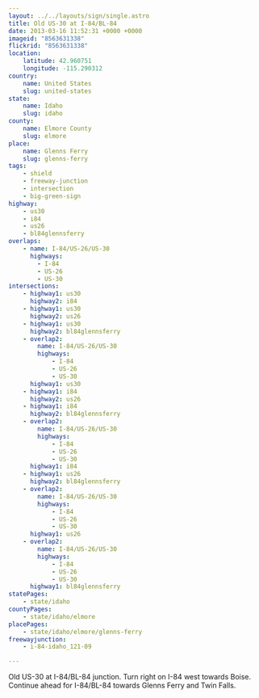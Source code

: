 ```yaml
---
layout: ../../layouts/sign/single.astro
title: Old US-30 at I-84/BL-84
date: 2013-03-16 11:52:31 +0000 +0000
imageid: "8563631338"
flickrid: "8563631338"
location:
    latitude: 42.960751
    longitude: -115.290312
country:
    name: United States
    slug: united-states
state:
    name: Idaho
    slug: idaho
county:
    name: Elmore County
    slug: elmore
place:
    name: Glenns Ferry
    slug: glenns-ferry
tags:
    - shield
    - freeway-junction
    - intersection
    - big-green-sign
highway:
    - us30
    - i84
    - us26
    - bl84glennsferry
overlaps:
    - name: I-84/US-26/US-30
      highways:
        - I-84
        - US-26
        - US-30
intersections:
    - highway1: us30
      highway2: i84
    - highway1: us30
      highway2: us26
    - highway1: us30
      highway2: bl84glennsferry
    - overlap2:
        name: I-84/US-26/US-30
        highways:
            - I-84
            - US-26
            - US-30
      highway1: us30
    - highway1: i84
      highway2: us26
    - highway1: i84
      highway2: bl84glennsferry
    - overlap2:
        name: I-84/US-26/US-30
        highways:
            - I-84
            - US-26
            - US-30
      highway1: i84
    - highway1: us26
      highway2: bl84glennsferry
    - overlap2:
        name: I-84/US-26/US-30
        highways:
            - I-84
            - US-26
            - US-30
      highway1: us26
    - overlap2:
        name: I-84/US-26/US-30
        highways:
            - I-84
            - US-26
            - US-30
      highway1: bl84glennsferry
statePages:
    - state/idaho
countyPages:
    - state/idaho/elmore
placePages:
    - state/idaho/elmore/glenns-ferry
freewayjunction:
    - i-84-idaho_121-09

---
```

Old US-30 at I-84/BL-84 junction.  Turn right on I-84 west towards Boise.  Continue ahead for I-84/BL-84 towards Glenns Ferry and Twin Falls.